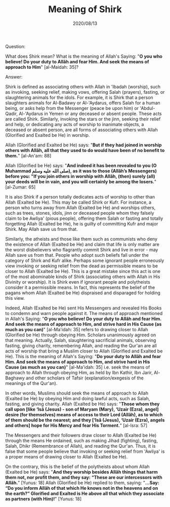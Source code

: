﻿---
layout: post
title: "Meaning of Shirk"
publisher: "alsalafiyyah@icloud.com"
source: "Majmu' Fatawa 4/32, question 1"
category: [terminology]
hijri: Dhul-Hijjah 23, 1441 AH
date: 2020/08/13
shaykhs: Shaykh Ibn Baz
---

Question:

What does Shirk mean? What is the meaning of Allah's Saying: "**O you who believe! Do your duty to Allâh and fear Him. And seek the means of approach to Him**" [al-Maidah: 35]?

Answer:

Shirk is defined as associating others with Allah in 'Ibadah (worship), such as invoking, seeking relief, making vows, offering Salah (prayers), fasting, or slaughtering animals for the idols. For example, it is Shirk that a person slaughters animals for Al-Badawy or Al-'Aydarus, offers Salah for a human being, or asks help from the Messenger (peace be upon him) or 'Abdul-Qadir, Al-'Aydarus in Yemen or any deceased or absent people. These acts are called Shirk. Similarly, invoking the stars or the jinn, seeking their relief and help, or dedicating any acts of worship to inanimate objects, a deceased or absent person, are all forms of associating others with Allah (Glorified and Exalted be He) in worship. 

Allah (Glorified and Exalted be He) says: "**But if they had joined in worship others with Allâh, all that they used to do would have been of no benefit to them.**" [al-An'am: 88]

Allah (Glorified be He) says: "**And indeed it has been revealed to you (O Muhammad صلى الله عليه وسلم), as it was to those (Allâh’s Messengers) before you: "If you join others in worship with Allâh, (then) surely (all) your deeds will be in vain, and you will certainly be among the losers.**" [al-Zumar: 65]

It is also Shirk if a person totally dedicates acts of worship to other than Allah (Exalted be He). This may be called Shirk or Kufr. For instance, a person who turns away from Allah (Exalted be He) and worships others, such as trees, stones, idols, jinn or deceased people whom they falsely claim to be Awliya' (pious people), offering them Salah or fasting and totally forgetting Allah (Exalted be He), he is guilty of committing Kufr and major Shirk. May Allah save us from that.

Similarly, the atheists and those like them such as communists who deny the existence of Allah (Exalted be He) and claim that life is only matter are the worst disbelievers who flagrantly commit Shirk and live in error - may Allah save us from that. People who adopt such beliefs fall under the category of Shirk and Kufr alike. Perhaps some ignorant people erroneously view invoking or seeking relief from the dead as permissible means to be closer to Allah (Exalted be He). This is a great mistake since this act is one of the most abominable kinds of Shirk (associating others with Allah in His Divinity or worship). It is Shirk even if ignorant people and polytheists consider it a permissible means. In fact, this represents the belief of the pagans whom Allah (Exalted be He) dispraised and disparaged for holding this view. 

Indeed, Allah (Exalted be He) sent His Messengers and revealed His Books to condemn and warn people against it. The means of approach mentioned in Allah's Saying: "**O you who believe! Do your duty to Allâh and fear Him. And seek the means of approach to Him, and strive hard in His Cause (as much as you can)**" [al-Ma'idah: 35] refers to drawing closer to Allah (Glorified be He) through obeying Him. Scholars unanimously agreed on that meaning. Actually, Salah, slaughtering sacrificial animals, observing fasting, giving charity, remembering Allah, and reading the Qur'an are all acts of worship that bring a Muslim closer to Allah (Glorified and Exalted be He). This is the meaning of Allah's Saying: "**Do your duty to Allâh and fear Him. And seek the means of approach to Him, and strive hard in His Cause (as much as you can)**" [al-Ma'idah: 35] i.e. seek the means of approach to Allah through obeying Him, as held by Ibn Kathir, Ibn Jarir, Al-Baghawy and other scholars of Tafsir (explanation/exegesis of the meanings of the Qur'an).

In other words, Muslims should seek the means of approach to Allah (Exalted be He) by obeying Him and doing lawful acts, such as Salah, fasting, and giving charity. Allah (Exalted be He) says: "**Those whom they call upon [like ‘Isâ (Jesus) - son of Maryam (Mary), ‘Uzair (Ezra), angel] desire (for themselves) means of access to their Lord (Allâh), as to which of them should be the nearest; and they [‘Isâ (Jesus), ‘Uzair (Ezra), angels and others] hope for His Mercy and fear His Torment.**" [al-Isra: 57]

The Messengers and their followers draw closer to Allah (Exalted be He) through the means He ordained, such as making Jihad (fighting), fasting, Salah, Dhikr (Remembrance of Allah), and reading the Qur'an. Thus, it is false that some people believe that invoking or seeking relief from 'Awliya' is a proper means of drawing closer to Allah (Exalted be He).

On the contrary, this is the belief of the polytheists about whom Allah (Exalted be He) says: "**And they worship besides Allâh things that harm them not, nor profit them, and they say: “These are our intercessors with Allâh.**” [Yunus: 18] Allah (Glorified be He) replied to them, saying: "**...Say: “Do you inform Allâh of that which He knows not in the heavens and on the earth?” Glorified and Exalted is He above all that which they associate as partners (with Him)!**" [Yunus: 18]

